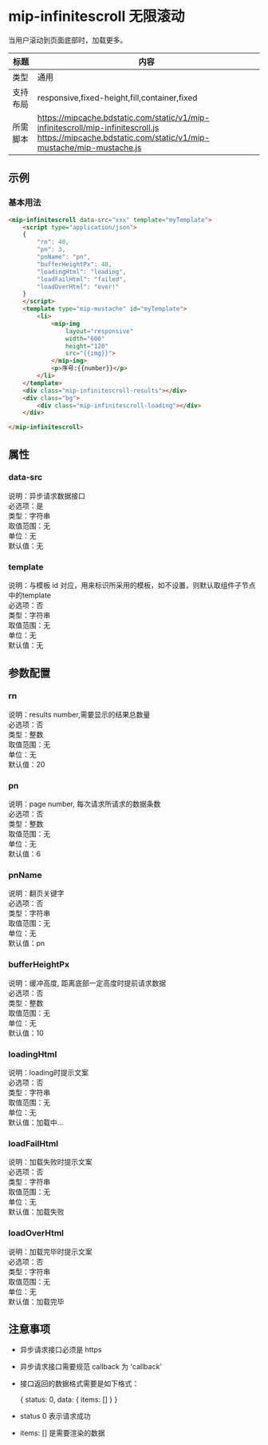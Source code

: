# mip-infinitescroll 无限滚动

当用户滚动到页面底部时，加载更多。

标题|内容
----|----
类型|通用
支持布局|responsive,fixed-height,fill,container,fixed
所需脚本|https://mipcache.bdstatic.com/static/v1/mip-infinitescroll/mip-infinitescroll.js<br/> https://mipcache.bdstatic.com/static/v1/mip-mustache/mip-mustache.js

## 示例

### 基本用法
```html
<mip-infinitescroll data-src="xxx" template="myTemplate">
    <script type="application/json">
    {
        "rn": 40,
        "pn": 3,
        "pnName": "pn",
        "bufferHeightPx": 40,
        "loadingHtml": "loading",
        "loadFailHtml": "failed",
        "loadOverHtml": "over!"
    }
    </script>
    <template type="mip-mustache" id="myTemplate">
        <li>
            <mip-img
                layout="responsive"
                width="600"
                height="120"
                src="{{img}}">
            </mip-img>
            <p>序号:{{number}}</p>
        </li>
    </template>
    <div class="mip-infinitescroll-results"></div>
    <div class="bg">
        <div class="mip-infinitescroll-loading"></div>
    </div>

</mip-infinitescroll>
```

## 属性

### data-src

说明：异步请求数据接口   
必选项：是   
类型：字符串   
取值范围：无   
单位：无   
默认值：无   

### template

说明：与模板 id 对应，用来标识所采用的模板，如不设置，则默认取组件子节点中的template  
必选项：否   
类型：字符串   
取值范围：无   
单位：无   
默认值：无

## 参数配置

### rn

说明：results number,需要显示的结果总数量     
必选项：否   
类型：整数   
取值范围：无   
单位：无   
默认值：20

### pn

说明：page number, 每次请求所请求的数据条数       
必选项：否   
类型：整数   
取值范围：无   
单位：无   
默认值：6  

### pnName

说明：翻页关键字            
必选项：否   
类型：字符串   
取值范围：无   
单位：无   
默认值：pn    

### bufferHeightPx

说明：缓冲高度, 距离底部一定高度时提前请求数据         
必选项：否   
类型：整数   
取值范围：无   
单位：无   
默认值：10   

### loadingHtml

说明：loading时提示文案         
必选项：否   
类型：字符串   
取值范围：无   
单位：无   
默认值：加载中...

### loadFailHtml

说明：加载失败时提示文案         
必选项：否   
类型：字符串   
取值范围：无   
单位：无   
默认值：加载失败

### loadOverHtml

说明：加载完毕时提示文案         
必选项：否   
类型：字符串   
取值范围：无   
单位：无   
默认值：加载完毕

## 注意事项

- 异步请求接口必须是 https
- 异步请求接口需要规范 callback 为 'callback'
- 接口返回的数据格式需要是如下格式：


    {
        status: 0, 
        data: { 
            items: []
        }
    }

- status 0 表示请求成功
- items: [] 是需要渲染的数据

